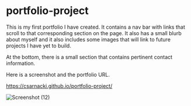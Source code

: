 # portfolio-project

This is my first portfolio I have created. It contains a nav bar with links that scroll to that corresponding section on the page. It also has a small blurb about myself and it also includes some images that will link to future projects I have yet to build.

At the bottom, there is a small section that contains pertinent contact information.

Here is a screenshot and the portfolio URL.

https://csarnacki.github.io/portfolio-project/


![Screenshot (12)](https://user-images.githubusercontent.com/83378660/217153193-9075c2d2-d4cf-4611-bb27-f9282ae5704c.png)


